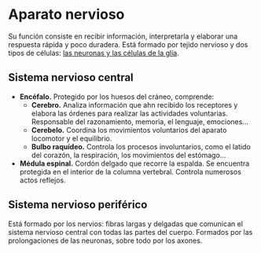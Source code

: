 # Aparato nervioso

Su función consiste en recibir información, interpretarla y elaborar una respuesta rápida y poco duradera. Está formado por tejido nervioso y dos tipos de células: [las neuronas y las células de la glía](../cell/cell.md#células-del-sistema-nervioso).

## Sistema nervioso central

* **Encéfalo.** Protegido por los huesos del cráneo, comprende:
    * **Cerebro.** Analiza información que ahn recibido los receptores y elabora las órdenes para realizar las actividades voluntarias. Responsable del razonamiento, memoria, el lenguaje, emociones...
    * **Cerebelo.** Coordina los movimientos voluntarios del aparato locomotor y el equilibrio.
    * **Bulbo raquídeo.** Controla los procesos involuntarios, como el latido del corazón, la respiración, los movimientos del estómago...
* **Médula espinal.** Cordón delgado que recorre la espalda. Se encuentra protegida en el interior de la columna vertebral. Controla numerosos actos reflejos.

## Sistema nervioso periférico

Está formado por los nervios: fibras largas y delgadas que comunican el sistema nervioso central con todas las partes del cuerpo. Formados por las prolongaciones de las neuronas, sobre todo por los axones.
